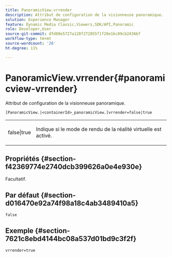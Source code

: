 ```yaml
---
title: PanoramicView.vrrender
description: Attribut de configuration de la visionneuse panoramique.
solution: Experience Manager
feature: Dynamic Media Classic,Viewers,SDK/API,Panoramic
role: Developer,User
source-git-commit: dfd80e5727a128f272855f1f28e1bc89cb2436bf
workflow-type: tm+mt
source-wordcount: '26'
ht-degree: 11%

---
```


# PanoramicView.vrrender{#panoramicview-vrrender}

Attribut de configuration de la visionneuse panoramique.

`[PanoramicView.|<containerId>_panoramicView.]vrrender=false|true`

<table id="table_pan6483932C2482CA9794DDD7313FD7C"> 
 <tbody> 
  <tr> 
   <td colname="col1"> <p> <span class="codeph"> false|true</span> </p> </td> 
   <td colname="col2"> <p> Indique si le mode de rendu de la réalité virtuelle est activé.</p> </td> 
  </tr> 
 </tbody> 
</table>

## Propriétés {#section-f42369774e2740dcb399626a0e4e930e}

Facultatif.


## Par défaut {#section-d016470e92a74f98a18c4ab3489410a5}

`false`

## Exemple {#section-7621c8ebd4144bc08a537d01bd9c3f2f}

```
vrrender=true
```
